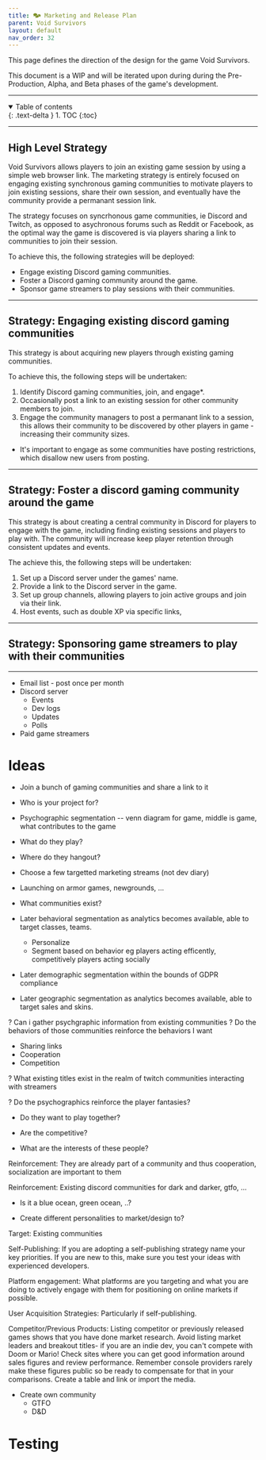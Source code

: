 ```yaml
---
title: 🗫 Marketing and Release Plan
parent: Void Survivors
layout: default
nav_order: 32
---
```


This page defines the direction of the design for the game Void Survivors.

This document is a WIP and will be iterated upon during during the Pre-Production, Alpha, and Beta phases of the game's development.

----

<details open markdown="block">
  <summary>
    Table of contents
  </summary>
  {: .text-delta }
1. TOC
{:toc}
</details>

----

## High Level Strategy

Void Survivors allows players to join an existing game session by using a simple web browser link. The marketing strategy is entirely focused on engaging existing synchronous gaming communities to motivate players to join existing sessions, share their own session, and eventually have the community provide a permanant session link.

The strategy focuses on syncrhonous game communities, ie Discord and Twitch, as opposed to asychronous forums such as Reddit or Facebook, as the optimal way the game is discovered is via players sharing a link to communities to join their session.

To achieve this, the following strategies will be deployed:
* Engage existing Discord gaming communities.
* Foster a Discord gaming community around the game.
* Sponsor game streamers to play sessions with their communities.

----

## Strategy: Engaging existing discord gaming communities

This strategy is about acquiring new players through existing gaming communities.

To achieve this, the following steps will be undertaken:
1. Identify Discord gaming communities, join, and engage*.
2. Occasionally post a link to an existing session for other community members to join.
3. Engage the community managers to post a permanant link to a session, this allows their community to be discovered by other players in game - increasing their community sizes.

* It's important to engage as some communities have posting restrictions, which disallow new users from posting.

----

## Strategy: Foster a discord gaming community around the game

This strategy is about creating a central community in Discord for players to engage with the game, including finding existing sessions and players to play with. The community will increase keep player retention through consistent updates and events.

The achieve this, the following steps will be undertaken:
1. Set up a Discord server under the games' name.
2. Provide a link to the Discord server in the game.
3. Set up group channels, allowing players to join active groups and join via their link.
4. Host events, such as double XP via specific links, 



----

## Strategy: Sponsoring game streamers to play with their communities


----




* Email list - post once per month
* Discord server
  * Events
  * Dev logs
  * Updates
  * Polls
* Paid game streamers






# Ideas
* Join a bunch of gaming communities and share a link to it
* Who is your project for?
* Psychographic segmentation -- venn diagram for game, middle is game, what contributes to the game
* What do they play?
* Where do they hangout?
* Choose a few targetted marketing streams (not dev diary)
* Launching on armor games, newgrounds, ...
* What communities exist?

* Later behavioral segmentation as analytics becomes available, able to target classes, teams.
  * Personalize
  * Segment based on behavior
  eg players acting efficently, competitively
  players acting socially

* Later demographic segmentation within the bounds of GDPR compliance

* Later geographic segmentation as analytics becomes available, able to target sales and skins.

? Can i gather psychgraphic information from existing communities
? Do the behaviors of those communities reinforce the behaviors I want
  * Sharing links
  * Cooperation
  * Competition

? What existing titles exist in the realm of twitch communities interacting with streamers

? Do the psychographics reinforce the player fantasies?
  * Do they want to play together?
  * Are the competitive?

* What are the interests of these people?

Reinforcement: They are already part of a community and thus cooperation, socialization are important to them

Reinforcement: Existing discord communities for dark and darker, gtfo, ...

* Is it a blue ocean, green ocean, ..?

* Create different personalities to market/design to?





Target: Existing communities

Self-Publishing: If you are adopting a self-publishing strategy name your key priorities. If you are new to this, make sure you test your ideas with experienced developers.

Platform engagement: What platforms are you targeting and what you are doing to actively engage with them for positioning on online markets if possible.

User Acquisition Strategies: Particularly if self-publishing.

Competitor/Previous Products: Listing competitor or previously released games shows that you have done market research. Avoid listing market leaders and breakout titles- if you are an indie dev, you can't compete with Doom or Mario! Check sites where you can get good information around sales figures and review performance. Remember console providers rarely make these figures public so be ready to compensate for that in your comparisons. Create a table and link or import the media.

* Create own community
    * GTFO
    * D&D

# Testing

